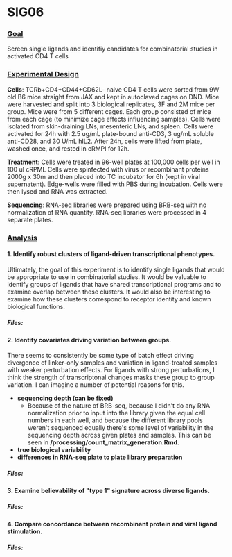 # SIG06

### <ins>Goal<ins>
Screen single ligands and identifiy candidates for combinatorial studies in activated CD4 T cells

### <ins>Experimental Design<ins>
**Cells**: TCRb+CD4+CD44+CD62L- naive CD4 T cells were sorted from 9W old B6 mice straight from JAX and kept in autoclaved cages on DND. Mice were harvested and split into 3 biological replicates, 3F and 2M mice per group. Mice were from 5 different cages. Each group consisted of mice from each cage (to minimize cage effects influencing samples). Cells were isolated from skin-draining LNs, mesenteric LNs, and spleen. Cells were activated for 24h with 2.5 ug/mL plate-bound anti-CD3, 3 ug/mL soluble anti-CD28, and 30 U/mL hIL2. After 24h, cells were lifted from plate, washed once, and rested in cRMPI for 12h.

**Treatment**: Cells were treated in 96-well plates at 100,000 cells per well in 100 ul cRPMI. Cells were spinfected with virus or recombinant proteins 2000g x 30m and then placed into TC incubator for 6h (kept in viral supernatent). Edge-wells were filled with PBS during incubation. Cells were then lysed and RNA was extracted. 

**Sequencing**: RNA-seq libraries were prepared using BRB-seq with no normalization of RNA quantity. RNA-seq libraries were processed in 4 separate plates.

### <ins>Analysis<ins>
#### 1. Identify robust clusters of ligand-driven transcriptional phenotypes.
Ultimately, the goal of this experiment is to identify single ligands that would be appropriate to use in combinatorial studies. It would be valuable to identify groups of ligands that have shared transcriptional programs and to examine overlap between these clusters. It would also be interesting to examine how these clusters correspond to receptor identity and known biological functions.
##### Files:

#### 2. Identify covariates driving variation between groups.
There seems to consistently be some type of batch effect driving divergence of linker-only samples and variation in ligand-treated samples with weaker perturbation effects. For ligands with strong perturbations, I think the strength of transcriptonal changes masks these group to group variation. I can imagine a number of potential reasons for this.
* **sequencing depth (can be fixed)**
  * Because of the nature of BRB-seq, because I didn't do any RNA normalization prior to input into the library given the equal cell numbers in each well, and because the different library pools weren't sequenced equally there's some level of variability in the sequencing depth across given plates and samples. This can be seen in **/processing/count_matrix_generation.Rmd**.
* **true biological variability**
* **differences in RNA-seq plate to plate library preparation**
##### Files:
#### 3. Examine believability of "type 1" signature across diverse ligands.
##### Files:
#### 4. Compare concordance between recombinant protein and viral ligand stimulation.
##### Files:

